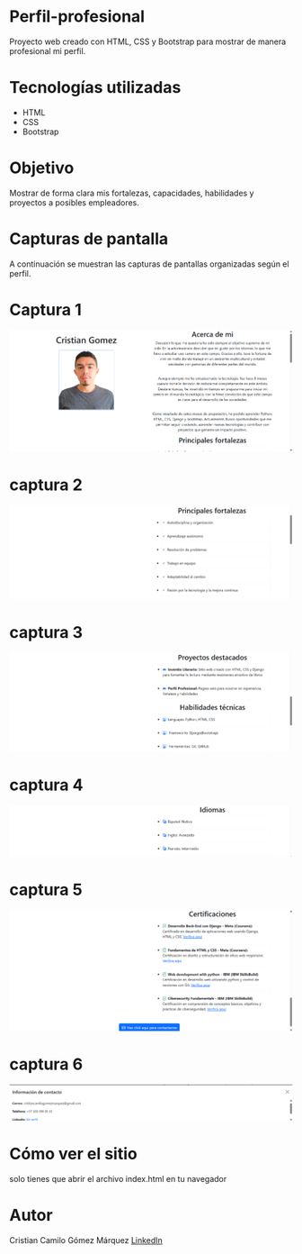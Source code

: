 # Perfil-profesional
Proyecto web creado con HTML, CSS y Bootstrap para mostrar de manera profesional mi perfil. 

# Tecnologías utilizadas
- HTML
- CSS
- Bootstrap

# Objetivo
Mostrar de forma clara mis fortalezas, capacidades, habilidades y proyectos a posibles empleadores.  

# Capturas de pantalla
A continuación se muestran las capturas de pantallas organizadas según el perfil.

# Captura 1
![Inicio](static/img/captura1.png)

# captura 2
![Fortalezas](static/img/captura2.png)

# captura 3
![Proyectos_destacados](static/img/captura3.png)

# captura 4
![Idiomas](static/img/captura4.png)

# captura 5
![certificaciones](static/img/captura5.png)

# captura 6
![footer](static/img/captura6.png)

# Cómo ver el sitio
solo tienes que abrir el archivo index.html en tu navegador

# Autor

Cristian Camilo Gómez Márquez
[LinkedIn](https://www.linkedin.com/in/cristian-camilo-gomez-marquez-1b2a20263/)






